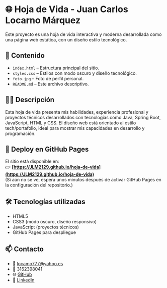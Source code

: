 # 🌐 Hoja de Vida - Juan Carlos Locarno Márquez

Este proyecto es una hoja de vida interactiva y moderna desarrollada como una página web estática, con un diseño estilo tecnológico.

## 📄 Contenido

- `index.html` – Estructura principal del sitio.
- `styles.css` – Estilos con modo oscuro y diseño tecnológico.
- `foto.jpg` – Foto de perfil personal.
- `README.md` – Este archivo descriptivo.

## 🧑‍💻 Descripción

Esta hoja de vida presenta mis habilidades, experiencia profesional y proyectos técnicos desarrollados con tecnologías como Java, Spring Boot, JavaScript, HTML y CSS. El diseño web está orientado al estilo tech/portafolio, ideal para mostrar mis capacidades en desarrollo y programación.

## 🚀 Deploy en GitHub Pages

El sitio está disponible en:  
👉 **[https://JLM2129.github.io/hoja-de-vida](https://JLM2129.github.io/hoja-de-vida)**  
(Si aún no se ve, espera unos minutos después de activar GitHub Pages en la configuración del repositorio.)

## 🛠️ Tecnologías utilizadas

- HTML5  
- CSS3 (modo oscuro, diseño responsivo)  
- JavaScript (proyectos técnicos)  
- GitHub Pages para despliegue

## 📫 Contacto

- 📧 locamo777@yahoo.es  
- 📱 3162398041  
- 🌐 [GitHub](https://github.com/JLM2129)  
- 🔗 [LinkedIn](https://linkedin.com/in/juan-carlos-locamo)
